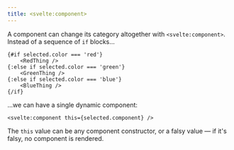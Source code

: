 ```yaml
---
title: <svelte:component>
---
```


A component can change its category altogether with `<svelte:component>`. Instead of a sequence of `if` blocks...

```svelte
{#if selected.color === 'red'}
	<RedThing />
{:else if selected.color === 'green'}
	<GreenThing />
{:else if selected.color === 'blue'}
	<BlueThing />
{/if}
```

...we can have a single dynamic component:

```svelte
<svelte:component this={selected.component} />
```

The `this` value can be any component constructor, or a falsy value — if it's falsy, no component is rendered.
